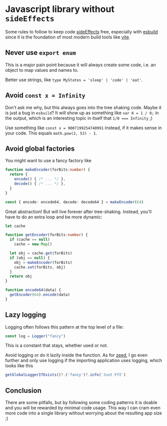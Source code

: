 # Javascript library without `sideEffects`

Some rules to follow to keep code [sideEffects](https://webpack.js.org/guides/tree-shaking/) free, especially with [esbuild](https://esbuild.github.io/api/#ignore-annotations) since it is the foundation of most modern build tools like [vite](https://vitejs.dev/).

## Never use `export enum`

This is a major pain point because it will always create some code, i.e. an object to map values and names to. 

Better use strings, like `type MyStates = 'sleep' | 'code' | 'eat'`.

## Avoid `const x = Infinity`

Don't ask me why, but this always goes into the tree shaking code. Maybe it is just a bug in `esbuild`? It will show up as something like `var K = 1 / 0;` in the output, which is an interesting topic in itself that `1/0 === Infinity` ;)

Use something like `const x = 9007199254740991` instead, if it makes sense in your code. This equals `math.pow(2, 53) - 1`.

## Avoid global factories

You might want to use a fancy factory like

```ts
function makeEncoder(forBits:number) {
  return {
    encode() { /* ... */ },
    decode() { /* ... */ },
  }
}

const { encode: encode64, decode: decode64 } = makeEncoder(64)
```

Great abstraction! But will live forever after tree-shaking. Instead, you'll have to do an extra loop and be more dynamic:

```ts
let cache

function getEncoder(forBits:number) {
  if (cache == null)
    cache = new Map()

  let obj = cache.get(forBits)
  if (obj == null) {
    obj = makeEncoder(forBits)
    cache.set(forBits, obj)
  }
  return obj
}

function encode64(data) {
  getEncoder(64).encode(data)
}
```

## Lazy logging 

Logging often follows this pattern at the top level of a file:

```ts
const log = Logger("fancy")
```

This is a constant that stays, whether used or not. 

Avoid logging or do it lazily inside the function. As for [zeed](https://github.com/holtwick/zeed), I go even further and only use logging if the importing application uses logging, which looks like this

```ts
getGlobalLoggerIfExists()?.('fanzy')?.info('Just FYI')
```

## Conclusion

There are some pitfalls, but by following some coding patterns it is doable and you will be rewarded by minimal code usage. This way I can cram even more code into a single library without worrying about the resulting app size ;)